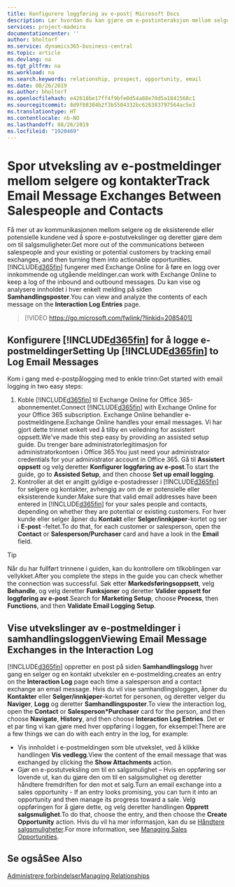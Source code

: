 ```yaml
---
title: Konfigurere loggføring av e-post| Microsoft Docs
description: Lær hvordan du kan gjøre om e-postinteraksjon mellom selgere og kunder til reelle salgsmuligheter.
services: project-madeira
documentationcenter: ''
author: bholtorf
ms.service: dynamics365-business-central
ms.topic: article
ms.devlang: na
ms.tgt_pltfrm: na
ms.workload: na
ms.search.keywords: relationship, prospect, opportunity, email
ms.date: 08/26/2019
ms.author: bholtorf
ms.openlocfilehash: e42618be17ff4f9bfe0d54a88e70d5a1841568c1
ms.sourcegitcommit: 8d9f08304b2f3b5504332bc626383797564ac5e3
ms.translationtype: HT
ms.contentlocale: nb-NO
ms.lasthandoff: 08/26/2019
ms.locfileid: "1920469"
---
```

# <a name="track-email-message-exchanges-between-salespeople-and-contacts"></a><span data-ttu-id="d23b8-103">Spor utveksling av e-postmeldinger mellom selgere og kontakter</span><span class="sxs-lookup"><span data-stu-id="d23b8-103">Track Email Message Exchanges Between Salespeople and Contacts</span></span>
<span data-ttu-id="d23b8-104">Få mer ut av kommunikasjonen mellom selgere og de eksisterende eller potensielle kundene ved å spore e-postutvekslinger og deretter gjøre dem om til salgsmuligheter.</span><span class="sxs-lookup"><span data-stu-id="d23b8-104">Get more out of the communications between salespeople and your existing or potential customers by tracking email exchanges, and then turning them into actionable opportunities.</span></span> [!INCLUDE[d365fin](includes/d365fin_md.md)] <span data-ttu-id="d23b8-105">fungerer med Exchange Online for å føre en logg over innkommende og utgående meldinger.</span><span class="sxs-lookup"><span data-stu-id="d23b8-105">can work with Exchange Online to keep a log of the inbound and outbound messages.</span></span> <span data-ttu-id="d23b8-106">Du kan vise og analysere innholdet i hver enkelt melding på siden **Samhandlingsposter**.</span><span class="sxs-lookup"><span data-stu-id="d23b8-106">You can view and analyze the contents of each message on the **Interaction Log Entries** page.</span></span>

> [!VIDEO https://go.microsoft.com/fwlink/?linkid=2085401]

## <a name="setting-up-included365finincludesd365fin_mdmd-to-log-email-messages"></a><span data-ttu-id="d23b8-107">Konfigurere [!INCLUDE[d365fin](includes/d365fin_md.md)] for å logge e-postmeldinger</span><span class="sxs-lookup"><span data-stu-id="d23b8-107">Setting Up [!INCLUDE[d365fin](includes/d365fin_md.md)] to Log Email Messages</span></span>
<span data-ttu-id="d23b8-108">Kom i gang med e-postpålogging med to enkle trinn:</span><span class="sxs-lookup"><span data-stu-id="d23b8-108">Get started with email logging in two easy steps:</span></span>

1. <span data-ttu-id="d23b8-109">Koble [!INCLUDE[d365fin](includes/d365fin_md.md)] til Exchange Online for Office 365-abonnementet.</span><span class="sxs-lookup"><span data-stu-id="d23b8-109">Connect [!INCLUDE[d365fin](includes/d365fin_md.md)] with Exchange Online for your Office 365 subscription.</span></span> <span data-ttu-id="d23b8-110">Exchange Online behandler e-postmeldingene.</span><span class="sxs-lookup"><span data-stu-id="d23b8-110">Exchange Online handles your email messages.</span></span> <span data-ttu-id="d23b8-111">Vi har gjort dette trinnet enkelt ved å tilby en veiledning for assistert oppsett.</span><span class="sxs-lookup"><span data-stu-id="d23b8-111">We've made this step easy by providing an assisted setup guide.</span></span> <span data-ttu-id="d23b8-112">Du trenger bare administratorlegitimasjon for administratorkontoen i Office 365.</span><span class="sxs-lookup"><span data-stu-id="d23b8-112">You just need your administrator credentials for your administrator account in Office 365.</span></span> <span data-ttu-id="d23b8-113">Gå til **Assistert oppsett** og velg deretter **Konfigurer loggføring av e-post**.</span><span class="sxs-lookup"><span data-stu-id="d23b8-113">To start the guide, go to **Assisted Setup**, and then choose **Set up email logging**.</span></span> 
2. <span data-ttu-id="d23b8-114">Kontroller at det er angitt gyldige e-postadresser i [!INCLUDE[d365fin](includes/d365fin_md.md)] for selgere og kontakter, avhengig av om de er potensielle eller eksisterende kunder.</span><span class="sxs-lookup"><span data-stu-id="d23b8-114">Make sure that valid email addresses have been entered in [!INCLUDE[d365fin](includes/d365fin_md.md)] for your sales people and contacts, depending on whether they are potential or existing customers.</span></span> <span data-ttu-id="d23b8-115">For hver kunde eller selger åpner du **Kontakt** eller **Selger/innkjøper**-kortet og ser i **E-post** -feltet.</span><span class="sxs-lookup"><span data-stu-id="d23b8-115">To do that, for each customer or salesperson, open the **Contact** or **Salesperson/Purchaser** card and have a look in the **Email** field.</span></span>

> [!Tip]
> <span data-ttu-id="d23b8-116">Når du har fullført trinnene i guiden, kan du kontrollere om tilkoblingen var vellykket.</span><span class="sxs-lookup"><span data-stu-id="d23b8-116">After you complete the steps in the guide you can check whether the connection was successful.</span></span> <span data-ttu-id="d23b8-117">Søk etter **Markedsføringsoppsett**, velg **Behandle**, og velg deretter **Funksjoner** og deretter **Valider oppsett for loggføring av e-post**.</span><span class="sxs-lookup"><span data-stu-id="d23b8-117">Search for **Marketing Setup**, choose **Process**, then **Functions**, and then **Validate Email Logging Setup**.</span></span>

## <a name="viewing-email-message-exchanges-in-the-interaction-log"></a><span data-ttu-id="d23b8-118">Vise utvekslinger av e-postmeldinger i samhandlingsloggen</span><span class="sxs-lookup"><span data-stu-id="d23b8-118">Viewing Email Message Exchanges in the Interaction Log</span></span>
[!INCLUDE[d365fin](includes/d365fin_md.md)] <span data-ttu-id="d23b8-119">oppretter en post på siden **Samhandlingslogg** hver gang en selger og en kontakt utveksler en e-postmelding.</span><span class="sxs-lookup"><span data-stu-id="d23b8-119">creates an entry on the **Interaction Log** page each time a salesperson and a contact exchange an email message.</span></span> <span data-ttu-id="d23b8-120">Hvis du vil vise samhandlingsloggen, åpner du **Kontakter** eller **Selger/innkjøper**-kortet for personen, og deretter velger du **Naviger**, **Logg** og deretter **Samhandlingsposter**.</span><span class="sxs-lookup"><span data-stu-id="d23b8-120">To view the interaction log, open the **Contact** or **Salesperson\*Purchaser** card for the person, and then choose **Navigate**, **History**, and then choose **Interaction Log Entries**.</span></span> <span data-ttu-id="d23b8-121">Det er et par ting vi kan gjøre med hver oppføring i loggen, for eksempel:</span><span class="sxs-lookup"><span data-stu-id="d23b8-121">There are a few things we can do with each entry in the log, for example:</span></span>

* <span data-ttu-id="d23b8-122">Vis innholdet i e-postmeldingen som ble utvekslet, ved å klikke handlingen **Vis vedlegg**.</span><span class="sxs-lookup"><span data-stu-id="d23b8-122">View the content of the email message that was exchanged by clicking the **Show Attachments** action.</span></span>
* <span data-ttu-id="d23b8-123">Gjør en e-postutveksling om til en salgsmulighet – Hvis en oppføring ser lovende ut, kan du gjøre den om til en salgsmulighet og deretter håndtere fremdriften for den mot et salg.</span><span class="sxs-lookup"><span data-stu-id="d23b8-123">Turn an email exchange into a sales opportunity - If an entry looks promising, you can turn it into an opportunity and then manage its progress toward a sale.</span></span> <span data-ttu-id="d23b8-124">Velg oppføringen for å gjøre dette, og velg deretter handlingen **Opprett salgsmulighet**.</span><span class="sxs-lookup"><span data-stu-id="d23b8-124">To do that, choose the entry, and then choose the **Create Opportunity** action.</span></span> <span data-ttu-id="d23b8-125">Hvis du vil ha mer informasjon, kan du se [Håndtere salgsmuligheter](marketing-manage-sales-opportunities.md).</span><span class="sxs-lookup"><span data-stu-id="d23b8-125">For more information, see [Managing Sales Opportunities](marketing-manage-sales-opportunities.md).</span></span>

## <a name="see-also"></a><span data-ttu-id="d23b8-126">Se også</span><span class="sxs-lookup"><span data-stu-id="d23b8-126">See Also</span></span>
[<span data-ttu-id="d23b8-127">Administrere forbindelser</span><span class="sxs-lookup"><span data-stu-id="d23b8-127">Managing Relationships</span></span>](marketing-relationship-management.md)

